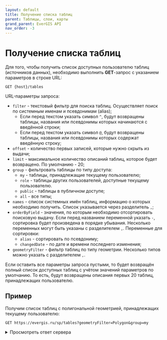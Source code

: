 ```yaml
---
layout: default
title: Получение списка таблиц
parent: Таблицы, слои, карты
grand_parent: EverGIS API
nav_order: -3
---
```


# Получение списка таблиц
Для того, чтобы получить список доступных пользователю таблиц (источников данных), необходимо выполнить **GET**-запрос с указанием параметров в строке URL:
```
GET {host}/tables
```

URL-параметры запроса:

- `filter` - текстовый фильтр для поиска таблиц. Осуществляет поиск по системным именам и псевдонимам (alias);
    - Если перед текстом указать символ `^`, будут возвращены таблицы, названия или псевдонимы которых начинаются с введённой строки;
    - Если перед текстом указать символ `@`, будут возвращены таблицы, названия или псевдонимы которых содержат введённую строку;
- `offset` - количество первых записей, которые нужно скрыть из выдачи;
- `limit` - максимальное количество описаний таблиц, которое будет возвращено. По умолчанию - 20;
- `group` - фильтровать таблицы по типу доступа:
    - `my` - таблицы, принадлежащие текущему пользователю;
    - `role` - таблицы других пользователей, доступные текущему пользователю.
    - `public` - таблицы в публичном доступе;
    - `all` - все типы;
- `names` - список системных имён таблиц, информацию о которых необходимо получить. Список указывается через разделитель `,`;
- `orderByField` - значения, по которым необходимо отсортировать поисковую выдачу. Если перед названием переменной указать `-`, сортировка будет произведена в порядке убывания. Несколько переменных могут быть указаны с разделителем `,`. Переменные для сортировки:
    - `alias` - сортировать по псевдониму;
    - `changedDate` - по дате и времени последнего изменения;
- `geometryFilter` - фильтр таблиц по типу геометрии. Несколько типов можно указать с разделителем `,`.

Если оставить все параметры запроса пустыми, то будет возвращён полный список доступных таблиц с учётом значений параметров по умолчанию. То есть, будут возвращены описания первых 20 таблиц, принадлежащих пользователю.

## Пример
Получим список таблиц с полигональной геометрией, принадлежащих текущему пользователю:
```
GET https://evergis.ru/sp/tables?geometryFilter=Polygon&group=my
```
<details>
<summary>Просмотреть ответ сервера</summary>

{% highlight json %}

{
    "items": [
        {
            "rowCount": 10,
            "geometries": [
                "polygon"
            ],
            "type": "TileCatalogTable",
            "configuration": null,
            "name": "username.landsatimagery",
            "alias": "Снимки Landsat",
            "owner": "username",
            "description": "Снимки ландшафтов России, полученные спутником Landsat",
            "preview": null,
            "createdDate": "2022-11-10T13:57:29.161683Z",
            "changedDate": "2022-11-10T13:57:29.161683Z",
            "permissions": "read,write,configure",
            "acl": {
                "data": [
                    {
                        "role": "__username",
                        "permissions": "read,write,configure"
                    },
                    {
                        "role": "__public",
                        "permissions": "read"
                    }
                ]
            },
            "icon": null,
            "invisibleInCatalog": false
        },
        {
            "rowCount": 9,
            "geometries": [
                "polygon"
            ],
            "type": "TileCatalogTable",
            "configuration": null,
            "name": "username.ls89barnaul",
            "alias": "Landsat Барнаул",
            "owner": "username",
            "description": "Разносезонные снимки окрестностей Барнаула, полученные спутниками Landsat 8 и 9 в натуральных цветах. Пространственное разрешение 30 м.",
            "preview": null,
            "createdDate": "2022-11-22T21:47:24.948713Z",
            "changedDate": "2022-11-22T21:47:24.948713Z",
            "permissions": "read,write,configure",
            "acl": {
                "data": [
                    {
                        "role": "__username",
                        "permissions": "read,write,configure"
                    }
                ]
            },
            "icon": null,
            "invisibleInCatalog": false
        },
        {
            "rowCount": 7,
            "geometries": [
                "polygon"
            ],
            "type": "TileCatalogTable",
            "configuration": null,
            "name": "username.lsvolgadelta",
            "alias": "Landsat Дельта Волги",
            "owner": "username",
            "description": "Разновременной набор снимков, отображающий динамику ландшафтов в дельте Волги за 25 лет",
            "preview": null,
            "createdDate": "2022-11-23T19:28:27.872978Z",
            "changedDate": "2022-11-23T21:39:35.06761Z",
            "permissions": "read,write,configure",
            "acl": {
                "data": [
                    {
                        "role": "__username",
                        "permissions": "read,write,configure"
                    }
                ]
            },
            "icon": null,
            "invisibleInCatalog": false
        },
        {
            "rowCount": 4,
            "geometries": [
                "polygon"
            ],
            "type": "Table",
            "configuration": null,
            "name": "username.buildings_table3",
            "alias": "Здания",
            "owner": "username",
            "description": "Здания с информацией об адресе, назначении, количестве этажей, годе постройки и материале",
            "preview": null,
            "createdDate": "2023-11-29T11:21:11.9558Z",
            "changedDate": "2023-11-29T11:21:11.9558Z",
            "permissions": "read,write,configure",
            "acl": {
                "data": [
                    {
                        "role": "__username",
                        "permissions": "read,write,configure"
                    }
                ]
            },
            "icon": null,
            "invisibleInCatalog": false
        },
        {
            "rowCount": 615,
            "geometries": [
                "polygon"
            ],
            "type": "Table",
            "configuration": null,
            "name": "username.rd_dens_tbl",
            "alias": "Плотность уличной сети",
            "owner": "username",
            "description": "Гексагональная сетка со значениями плотности дорожной сети г. Москвы",
            "preview": null,
            "createdDate": "2023-12-08T12:08:19.90308Z",
            "changedDate": "2023-12-08T12:08:19.90308Z",
            "permissions": "read,write,configure",
            "acl": {
                "data": [
                    {
                        "role": "__username",
                        "permissions": "read,write,configure"
                    }
                ]
            },
            "icon": null,
            "invisibleInCatalog": false
        }
    ],
    "totalCount": 5,
    "offset": 0,
    "limit": 20
}

{% endhighlight %}

</details>
